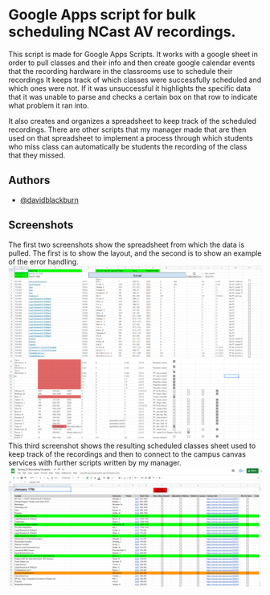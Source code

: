 
# Google Apps script for bulk scheduling NCast AV recordings. 

This script is made for Google Apps Scripts. It works with a google sheet
in order to pull classes and their info and then create google calendar events 
that the recording hardware in the classrooms use to schedule their recordings
It keeps track of which classes were successfully scheduled and which ones were not.
If it was unsuccessful it highlights the specific data that it was unable to parse and checks
a certain box on that row to indicate what problem it ran into. 

It also creates and organizes a spreadsheet to keep track of the scheduled recordings.
There are other scripts that my manager made that are then used on that spreadsheet
to implement a process through which students who miss class can automatically be students
the recording of the class that they missed. 

## Authors

- [@davidblackburn](https://derpysquid1121.github.io/website/)

## Screenshots
The first two screenshots show the spreadsheet from which the data is pulled. The first is to show the layout,
and the second is to show an example of the error handling. 
![Bulk data spreadsheet](/readme_src/Capture1.PNG)
![Bulk data spreadsheet with successes and errors](/readme_src/Capture2.PNG)
This third screenshot shows the resulting scheduled classes sheet used to keep track of the recordings and then to connect to the campus 
canvas services with further scripts written by my manager.
![Scheduled Recording sheet](/readme_src/Capture3.PNG)

